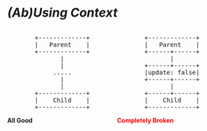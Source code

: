 #  <em class="highlight">(Ab)Using Context</em>
<div>
    <pre style="float: left; width: 50%; text-align: center; font-size: 100%">
+-------------+
|   Parent    |
+-------------+
       |       
       |       
     .....     
       |       
       |       
+-------------+
|    Child    |
+-------------+</pre>
    <pre class="fragment" style="float: right; width: 50%; text-align: center; font-size: 100%">
+-------------+
|   Parent    |
+------+------+
|
+------+------+
|update: false|
+------+------+
|
+------+------+
|    Child    |
+-------------+</pre>
</div>
<br style="clear: both">
<div style="float: left; width: 50%; font-weight: bold">All Good</div>
<div style="float: right; width: 50%; color: red; font-weight: bold" class="fragment">Completely Broken</div>
